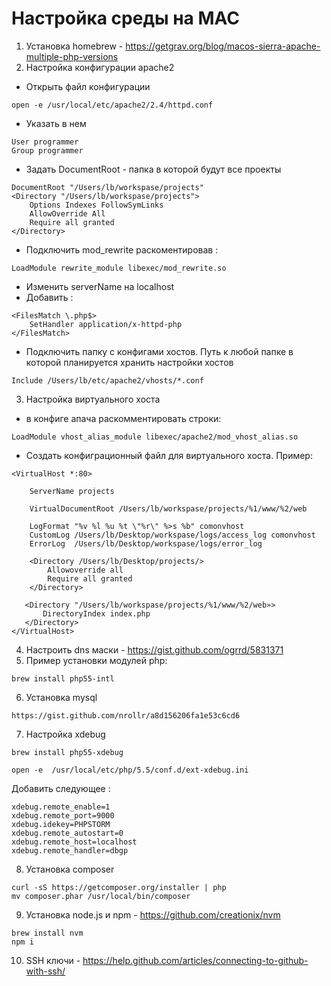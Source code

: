 # Настройка среды на MAC

1. Установка homebrew - https://getgrav.org/blog/macos-sierra-apache-multiple-php-versions 
2. Настройка конфигурации apache2
- Открыть файл конфигурации
```
open -e /usr/local/etc/apache2/2.4/httpd.conf
```
- Указать в нем
```
User programmer
Group programmer
```
- Задать DocumentRoot - папка в которой будут все проекты
```
DocumentRoot "/Users/lb/workspase/projects"
<Directory "/Users/lb/workspase/projects">
    Options Indexes FollowSymLinks
    AllowOverride All
    Require all granted
</Directory>
```
- Подключить mod_rewrite раскоментировав :
```
LoadModule rewrite_module libexec/mod_rewrite.so
```
- Изменить serverName на  localhost
- Добавить :
```
<FilesMatch \.php$>
    SetHandler application/x-httpd-php
</FilesMatch>
```
- Подключить папку с конфигами хостов. Путь к любой папке в которой планируется хранить настройки хостов
```
Include /Users/lb/etc/apache2/vhosts/*.conf
```
3. Настройка виртуального хоста
- в конфиге апача раскомментировать строки:
```
LoadModule vhost_alias_module libexec/apache2/mod_vhost_alias.so
```
- Создать конфиграционный файл для виртуального хоста. Пример:
```
<VirtualHost *:80>

    ServerName projects

    VirtualDocumentRoot /Users/lb/workspase/projects/%1/www/%2/web

    LogFormat "%v %l %u %t \"%r\" %>s %b" comonvhost
    CustomLog /Users/lb/Desktop/workspase/logs/access_log comonvhost
    ErrorLog  /Users/lb/Desktop/workspase/logs/error_log    

    <Directory /Users/lb/Desktop/projects/>
        Allowoverride all
        Require all granted
    </Directory>

   <Directory "/Users/lb/workspase/projects/%1/www/%2/web»>
       DirectoryIndex index.php
   </Directory>
</VirtualHost>
```
4. Настроить dns маски - https://gist.github.com/ogrrd/5831371
5. Пример установки модулей php:
```
brew install php55-intl
```
6. Установка mysql 
```
https://gist.github.com/nrollr/a8d156206fa1e53c6cd6
```
7. Настройка xdebug
```
brew install php55-xdebug
```
```
open -e  /usr/local/etc/php/5.5/conf.d/ext-xdebug.ini
```
Добавить следующее :
```
xdebug.remote_enable=1
xdebug.remote_port=9000
xdebug.idekey=PHPSTORM
xdebug.remote_autostart=0
xdebug.remote_host=localhost
xdebug.remote_handler=dbgp
```
8. Установка composer
```
curl -sS https://getcomposer.org/installer | php
mv composer.phar /usr/local/bin/composer
```
9. Установка node.js и npm - https://github.com/creationix/nvm
```
brew install nvm
npm i 
```
10. SSH ключи - https://help.github.com/articles/connecting-to-github-with-ssh/

